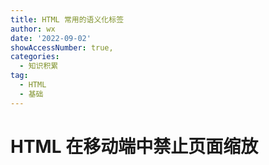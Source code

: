 ```yaml
---
title: HTML 常用的语义化标签
author: wx
date: '2022-09-02'
showAccessNumber: true,
categories:
  - 知识积累
tag: 
  - HTML
  - 基础
---
```


# HTML 在移动端中禁止页面缩放
  